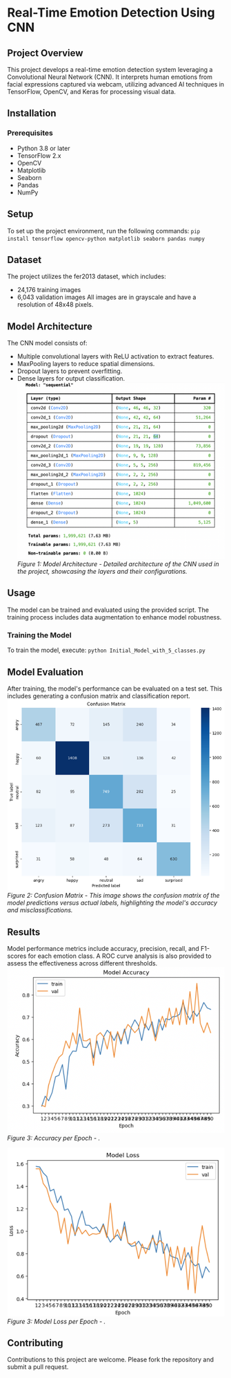 # Real-Time Emotion Detection Using CNN

## Project Overview

This project develops a real-time emotion detection system leveraging a Convolutional Neural Network (CNN). It interprets human emotions from facial expressions captured via webcam, utilizing advanced AI techniques in TensorFlow, OpenCV, and Keras for processing visual data.

## Installation

### Prerequisites
- Python 3.8 or later
- TensorFlow 2.x
- OpenCV
- Matplotlib
- Seaborn
- Pandas
- NumPy

## Setup
To set up the project environment, run the following commands:
`pip install tensorflow opencv-python matplotlib seaborn pandas numpy`

## Dataset
The project utilizes the fer2013 dataset, which includes:
- 24,176 training images
- 6,043 validation images
All images are in grayscale and have a resolution of 48x48 pixels.

## Model Architecture
The CNN model consists of:
- Multiple convolutional layers with ReLU activation to extract features.
- MaxPooling layers to reduce spatial dimensions.
- Dropout layers to prevent overfitting.
- Dense layers for output classification.
![Model Architecture](ModelArchitecture.png)
*Figure 1: Model Architecture - Detailed architecture of the CNN used in the project, showcasing the layers and their configurations.*

## Usage
The model can be trained and evaluated using the provided script. The training process includes data augmentation to enhance model robustness.

### Training the Model
To train the model, execute:
`python Initial_Model_with_5_classes.py`

## Model Evaluation
After training, the model's performance can be evaluated on a test set. This includes generating a confusion matrix and classification report.
![Confusion Matrix](image.png)
*Figure 2: Confusion Matrix - This image shows the confusion matrix of the model predictions versus actual labels, highlighting the model's accuracy and misclassifications.*
## Results
Model performance metrics include accuracy, precision, recall, and F1-scores for each emotion class. A ROC curve analysis is also provided to assess the effectiveness across different thresholds.
![Accurcy Metric](Accuracy.png)
*Figure 3: Accuracy per Epoch - .*

![Loss Metric](Loss.png)
*Figure 3: Model Loss per Epoch - .*
## Contributing
Contributions to this project are welcome. Please fork the repository and submit a pull request.
